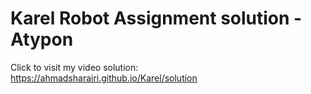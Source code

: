 # Karel Robot Assignment solution - Atypon
Click to visit my video solution: https://ahmadsharairi.github.io/Karel/solution
